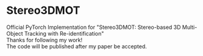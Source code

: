 # Stereo3DMOT
Official PyTorch Implementation for "Stereo3DMOT: Stereo-based 3D Multi-Object Tracking with Re-identification"  
Thanks for following my work!  
The code will be published after my paper be accepted.
